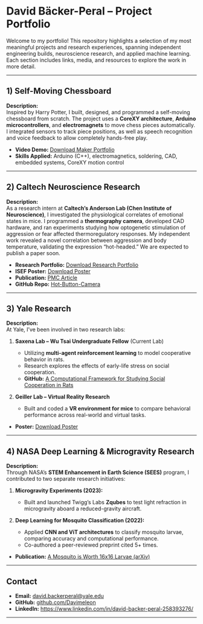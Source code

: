 # David Bäcker-Peral – Project Portfolio

Welcome to my portfolio! This repository highlights a selection of my most meaningful projects and research experiences, spanning independent engineering builds, neuroscience research, and applied machine learning. Each section includes links, media, and resources to explore the work in more detail.

---

## 1) Self-Moving Chessboard

**Description:**  
Inspired by Harry Potter, I built, designed, and programmed a self-moving chessboard from scratch. The project uses a **CoreXY architecture**, **Arduino microcontrollers**, and **electromagnets** to move chess pieces automatically. I integrated sensors to track piece positions, as well as speech recognition and voice feedback to allow completely hands-free play.  

- **Video Demo:** [Download Maker Portfolio](./Compressed_MakerPortfolioGeneral.mp4)  
- **Skills Applied:** Arduino (C++), electromagnetics, soldering, CAD, embedded systems, CoreXY motion control  

---

## 2) Caltech Neuroscience Research

**Description:**  
As a research intern at **Caltech’s Anderson Lab (Chen Institute of Neuroscience)**, I investigated the physiological correlates of emotional states in mice. I programmed a **thermography camera**, developed CAD hardware, and ran experiments studying how optogenetic stimulation of aggression or fear affected thermoregulatory responses. My independent work revealed a novel correlation between aggression and body temperature, validating the expression “hot-headed.” We are expected to publish a paper soon. 

- **Research Portfolio:** [Download Research Portfolio](./Caltech_ResearchPortfolio_NotComplete.pdf)  
- **ISEF Poster:** [Download Poster](./isef_poster.pdf)  
- **Publication:** [PMC Article](https://pmc.ncbi.nlm.nih.gov/articles/PMC11535150/)  
- **GitHub Repo:** [Hot-Button-Camera](https://www.github.com/Davimeleon/Hot-Button-Camera)  

---

## 3) Yale Research

**Description:**  
At Yale, I’ve been involved in two research labs:  

1. **Saxena Lab – Wu Tsai Undergraduate Fellow** (Current Lab)
   - Utilizing **multi-agent reinforcement learning** to model cooperative behavior in rats.  
   - Research explores the effects of early-life stress on social cooperation.  
   - **GitHub:** [A Computational Framework for Studying Social Cooperation in Rats](https://github.com/Davimeleon/A-Computational-Framework-for-Studying-Social-Cooperation-in-Rats)  

2. **Geiller Lab – Virtual Reality Research**  
   - Built and coded a **VR environment for mice** to compare behavioral performance across real-world and virtual tasks.  

- **Poster:** [Download Poster](./WuTsaiPosterFinal.pdf)  

---

## 4) NASA Deep Learning & Microgravity Research

**Description:**  
Through NASA’s **STEM Enhancement in Earth Science (SEES)** program, I contributed to two separate research initiatives:  

1. **Microgravity Experiments (2023):**  
   - Built and launched Twigg’s Labs **Zqubes** to test light refraction in microgravity aboard a reduced-gravity aircraft.  

2. **Deep Learning for Mosquito Classification (2022):**  
   - Applied **CNN and ViT architectures** to classify mosquito larvae, comparing accuracy and computational performance.  
   - Co-authored a peer-reviewed preprint cited 5+ times.  

- **Publication:** [A Mosquito is Worth 16x16 Larvae (arXiv)](https://doi.org/10.48550/arXiv.2209.07718)  

---

## Contact

- **Email:** david.backerperal@yale.edu  
- **GitHub:** [github.com/Davimeleon](https://github.com/Davimeleon)  
- **LinkedIn:** https://www.linkedin.com/in/david-backer-peral-258393276/

---
